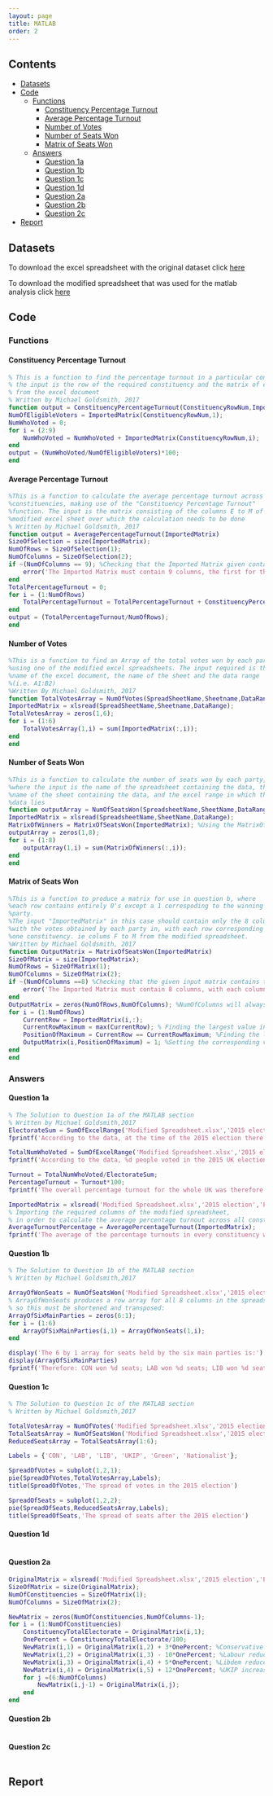 ```yaml
---
layout: page
title: MATLAB
order: 2
---
```


## Contents

- [Datasets](#datasets)
- [Code](#code)
	- [Functions](#functions)
		- [Constituency Percentage Turnout](#constituency-percentage-turnout)
		- [Average Percentage Turnout](#average-percentage-turnout)
		- [Number of Votes](#number-of-votes)
		- [Number of Seats Won](#number-of-seats-won)
		- [Matrix of Seats Won ](#matrix-of-seats-won)
	- [Answers](#answers)
		- [Question 1a](#question-1a)
		- [Question 1b](#question-1b)
		- [Question 1c](#question-1c)
		- [Question 1d](#question-1d)
		- [Question 2a](#question-2a)
		- [Question 2b](#question-2b)
		- [Question 2c](#question-2c)
- [Report](#report)


## Datasets 

To download the excel spreadsheet with the original dataset click [here](https://github.com/jamiecayley/MAT1041/tree/gh-pages/files/matlab/original-spreadsheet.xlsx)

To download the modified spreadsheet that was used for the matlab analysis click [here](https://github.com/jamiecayley/MAT1041/tree/gh-pages/files/matlab/modified-spreadsheet.xlsx)


## Code
### Functions

#### Constituency Percentage Turnout 

```matlab
% This is a function to find the percentage turnout in a particular constituency, 
% the input is the row of the required constituency and the matrix of columns E to M imported 
% from the excel document
% Written by Michael Goldsmith, 2017
function output = ConstituencyPercentageTurnout(ConstituencyRowNum,ImportedMatrix)
NumOfEligibleVoters = ImportedMatrix(ConstituencyRowNum,1);
NumWhoVoted = 0;
for i = (2:9)
    NumWhoVoted = NumWhoVoted + ImportedMatrix(ConstituencyRowNum,i);
end
output = (NumWhoVoted/NumOfEligibleVoters)*100;
end
```

#### Average Percentage Turnout

```matlab
%This is a function to calculate the average percentage turnout across all
%constituencies, making use of the "Constituency Percentage Turnout"
%function. The input is the matrix consisting of the columns E to M of the
%modified excel sheet over which the calculation needs to be done
% Written by Michael Goldsmith, 2017
function output = AveragePercentageTurnout(ImportedMatrix)
SizeOfSelection = size(ImportedMatrix);
NumOfRows = SizeOfSelection(1);
NumOfColumns = SizeOfSelection(2);
if ~(NumOfColumns == 9); %Checking that the Imported Matrix given contains 9 columns
    error('The Imported Matrix must contain 9 columns, the first for the total electorate and the other 8 for the split of votes')
end
TotalPercentageTurnout = 0;
for i = (1:NumOfRows)
    TotalPercentageTurnout = TotalPercentageTurnout + ConstituencyPercentageTurnout(i,ImportedMatrix);
end
output = (TotalPercentageTurnout/NumOfRows);
end
```
#### Number of Votes 

```matlab
%This is a function to find an Array of the total votes won by each party,
%using one of the modified excel spreadsheets. The input required is the
%name of the excel document, the name of the sheet and the data range 
%(i.e. A1:B2)
%Written By Michael Goldsmith, 2017
function TotalVotesArray = NumOfVotes(SpreadSheetName,Sheetname,DataRange)
ImportedMatrix = xlsread(SpreadSheetName,Sheetname,DataRange);
TotalVotesArray = zeros(1,6);
for i = (1:6)
    TotalVotesArray(1,i) = sum(ImportedMatrix(:,i));
end
end
```

#### Number of Seats Won

```matlab
%This is a function to calculate the number of seats won by each party,
%where the input is the name of the spreadsheet containing the data, the
%name of the sheet containing the data, and the excel range in which the
%data lies
function outputArray = NumOfSeatsWon(SpreadsheetName,SheetName,DataRange)
ImportedMatrix = xlsread(SpreadsheetName,SheetName,DataRange);
MatrixOfWinners = MatrixOfSeatsWon(ImportedMatrix); %Using the MatrixOfSeatsWon function to generate a matrix of 1's and 0's
outputArray = zeros(1,8);
for i = (1:8)
    outputArray(1,i) = sum(MatrixOfWinners(:,i));
end
end
```
#### Matrix of Seats Won 

```matlab
%This is a function to produce a matrix for use in question b, where 
%each row contains entirely 0's except a 1 correspoding to the winning
%party.
%The input "ImportedMatrix" in this case should contain only the 8 columns
%with the votes obtained by each party in, with each row corresponding to
%one constituency. ie colums F to M from the modified spreadsheet.
%Written by Michael Goldsmith, 2017
function OutputMatrix = MatrixOfSeatsWon(ImportedMatrix)
SizeOfMatrix = size(ImportedMatrix);
NumOfRows = SizeOfMatrix(1);
NumOfColumns = SizeOfMatrix(2);
if ~(NumOfColumns ==8) %Checking that the given input matrix contains the correct number of columns
    error('The Imported Matrix must contain 8 columns, with each column containing the votes obtained by one party in the various constituencies')
end
OutputMatrix = zeros(NumOfRows,NumOfColumns); %NumOfColumns will always be 8 if this stage is reached
for i = (1:NumOfRows)
    CurrentRow = ImportedMatrix(i,:);
    CurrentRowMaximum = max(CurrentRow); % Finding the largest value in the current row
    PositionOfMaximum = CurrentRow == CurrentRowMaximum; %Finding the location of this maximum value in the row
    OutputMatrix(i,PositionOfMaximum) = 1; %Setting the corresponding value in the output to 1
end
end
```

### Answers

#### Question 1a
```matlab
% The Solution to Question 1a of the MATLAB section
% Written by Michael Goldsmith,2017
ElectorateSum = SumOfExcelRange('Modified Spreadsheet.xlsx','2015 election','E1:E650');
fprintf('According to the data, at the time of the 2015 election there were %d people eligible to vote in the UK.\n',ElectorateSum)

TotalNumWhoVoted = SumOfExcelRange('Modified Spreadsheet.xlsx','2015 election','F1:M650');
fprintf('According to the data, %d people voted in the 2015 UK election.\n',TotalNumWhoVoted)

Turnout = TotalNumWhoVoted/ElectorateSum;
PercentageTurnout = Turnout*100;
fprintf('The overall percentage turnout for the whole UK was therefore %d percent.\n',PercentageTurnout)

ImportedMatrix = xlsread('Modified Spreadsheet.xlsx','2015 election','E1:M650'); 
% Importing the required columns of the modified spreadsheet,
% in order to calculate the average percentage turnout across all constituencies
AverageTurnoutPercentage = AveragePercentageTurnout(ImportedMatrix);
fprintf('The average of the percentage turnouts in every constituency was %d percent.\n',AverageTurnoutPercentage)
```

#### Question 1b
```matlab
% The Solution to Question 1b of the MATLAB section
% Written by Michael Goldsmith,2017

ArrayOfWonSeats = NumOfSeatsWon('Modified Spreadsheet.xlsx','2015 election','F1:M650');
% ArrayOfWonSeats produces a row array for all 8 columns in the spreadsheet,
% so this must be shortened and transposed:
ArrayOfSixMainParties = zeros(6:1);
for i = (1:6)
    ArrayOfSixMainParties(i,1) = ArrayOfWonSeats(1,i);
end

display('The 6 by 1 array for seats held by the six main parties is:')
display(ArrayOfSixMainParties)
fprintf('Therefore: CON won %d seats; LAB won %d seats; LIB won %d seats; UKIP won %d seats; Green won %d seats and Nationalists won %d seats\n',ArrayOfSixMainParties)
```

#### Question 1c
```matlab
% The Solution to Question 1c of the MATLAB section
% Written by Michael Goldsmith,2017

TotalVotesArray = NumOfVotes('Modified Spreadsheet.xlsx','2015 election','F1:M650');
TotalSeatsArray = NumOfSeatsWon('Modified Spreadsheet.xlsx','2015 election','F1:M650');
ReducedSeatsArray = TotalSeatsArray(1:6);

Labels = {'CON', 'LAB', 'LIB', 'UKIP', 'Green', 'Nationalist'};

SpreadOfVotes = subplot(1,2,1);
pie(SpreadOfVotes,TotalVotesArray,Labels);
title(SpreadOfVotes,'The spread of votes in the 2015 election')

SpreadOfSeats = subplot(1,2,2);
pie(SpreadOfSeats,ReducedSeatsArray,Labels);
title(SpreadOfSeats,'The spread of seats after the 2015 election')
```

#### Question 1d
```matlab

```

#### Question 2a
```matlab
OriginalMatrix = xlsread('Modified Spreadsheet.xlsx','2015 election','E1:M650');
SizeOfMatrix = size(OriginalMatrix);
NumOfConstituencies = SizeOfMatrix(1);
NumOfColumns = SizeOfMatrix(2);

NewMatrix = zeros(NumOfConstituencies,NumOfColumns-1);
for i = (1:NumOfConstituencies)
    ConstituencyTotalElectorate = OriginalMatrix(i,1);
    OnePercent = ConstituencyTotalElectorate/100;
    NewMatrix(i,1) = OriginalMatrix(i,2) + 3*OnePercent; %Conservative increased by 3 percentage points
    NewMatrix(i,2) = OriginalMatrix(i,3) - 10*OnePercent; %Labour reduced by 10 percentage points  
    NewMatrix(i,3) = OriginalMatrix(i,4) + 5*OnePercent; %Libdem reduced by 5 percentage points
    NewMatrix(i,4) = OriginalMatrix(i,5) + 12*OnePercent; %UKIP increased by 12 percentage points
    for j =(6:NumOfColumns)
        NewMatrix(i,j-1) = OriginalMatrix(i,j);
    end
end
```

#### Question 2b
```matlab

```

#### Question 2c
```matlab

```
## Report


